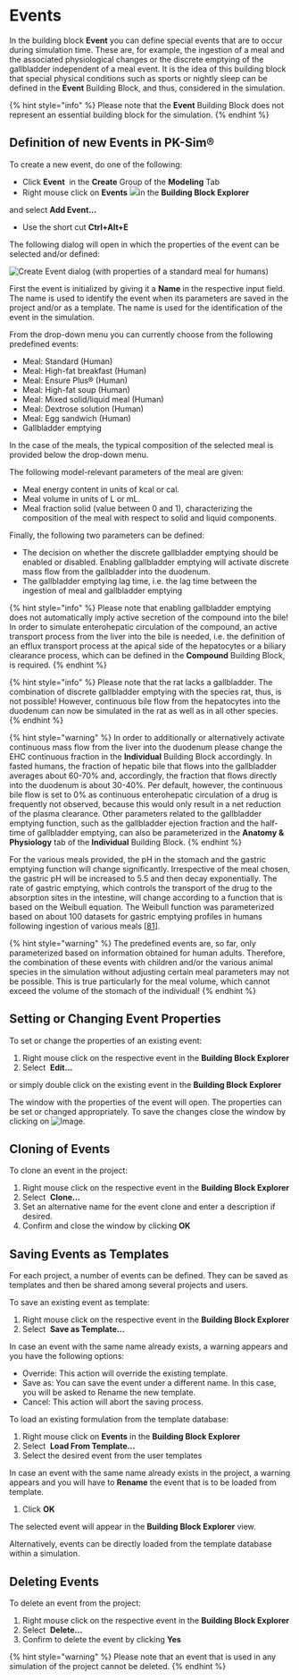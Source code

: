 # Events

In the building block **Event** you can define special events that are to occur during simulation time. These are, for example, the ingestion of a meal and the associated physiological changes or the discrete emptying of the gallbladder independent of a meal event. It is the idea of this building block that special physical conditions such as sports or nightly sleep can be defined in the **Event** Building Block, and thus, considered in the simulation.

{% hint style="info" %}
Please note that the **Event** Building Block does not represent an essential building block for the simulation.
{% endhint %}

## Definition of new Events in PK-Sim®‌

To create a new event, do one of the following:

* Click **Event** <img src="../assets/icons/Event.svg" alt="" data-size="line"> in the **Create** Group of the **Modeling** Tab
* Right mouse click on **Events** ![](../assets/icons/EventFolder.svg)in the **Building Block Explorer**

and select **Add Event...**

* Use the short cut **Ctrl+Alt+E**

The following dialog will open in which the properties of the event can be selected and/or defined:

![Create Event dialog (with properties of a standard meal for humans)](../assets/images/part-3/PKSim-Event-NewEvent.png)

First the event is initialized by giving it a **Name** in the respective input field. The name is used to identify the event when its parameters are saved in the project and/or as a template. The name is used for the identification of the event in the simulation.

From the drop-down menu you can currently choose from the following predefined events:

* Meal: Standard (Human)
* Meal: High-fat breakfast (Human)
* Meal: Ensure Plus® (Human)
* Meal: High-fat soup (Human)
* Meal: Mixed solid/liquid meal (Human)
* Meal: Dextrose solution (Human)
* Meal: Egg sandwich (Human)
* Gallbladder emptying

In the case of the meals, the typical composition of the selected meal is provided below the drop-down menu.

The following model-relevant parameters of the meal are given:

* Meal energy content in units of kcal or cal.
* Meal volume in units of L or mL.
* Meal fraction solid (value between 0 and 1), characterizing the composition of the meal with respect to solid and liquid components.

Finally, the following two parameters can be defined:

* The decision on whether the discrete gallbladder emptying should be enabled or disabled. Enabling gallbladder emptying will activate discrete mass flow from the gallbladder into the duodenum.
* The gallbladder emptying lag time, i.e. the lag time between the ingestion of meal and gallbladder emptying

{% hint style="info" %}
Please note that enabling gallbladder emptying does not automatically imply active secretion of the compound into the bile! In order to simulate enterohepatic circulation of the compound, an active transport process from the liver into the bile is needed, i.e. the definition of an efflux transport process at the apical side of the hepatocytes or a biliary clearance process, which‌ can be defined in the **Compound** Building Block, is required.
{% endhint %}

{% hint style="info" %}
Please note that the rat lacks a gallbladder. The combination of discrete gallbladder emptying with the species rat, thus, is not possible! However, continuous bile flow from the hepatocytes into the duodenum can now be simulated in the rat as well as in all other species.
{% endhint %}

{% hint style="warning" %}
In order to additionally or alternatively activate continuous mass flow from the liver into the duodenum please change the EHC continuous fraction in the **Individual** Building Block accordingly. In fasted humans, the fraction of hepatic bile that flows into the gallbladder averages about 60-70% and, accordingly, the fraction that flows directly into the duodenum is about 30-40%. Per default, however, the continuous bile flow is set to 0% as continuous enterohepatic circulation of a drug is frequently not observed, because this would only result in a net reduction of the plasma clearance. Other parameters related to the gallbladder emptying function, such as the gallbladder ejection fraction and the half-time of gallbladder emptying, can also be parameterized in the **Anatomy & Physiology** tab of the **Individual** Building Block.
{% endhint %}

For the various meals provided, the pH in the stomach and the gastric emptying function will change significantly. Irrespective of the meal chosen, the gastric pH will be increased to 5.5 and then decay exponentially. The rate of gastric emptying, which controls the transport of the drug to the absorption sites in the intestine, will change according to a function that is based on the Weibull equation. The Weibull function was parameterized based on about 100 datasets for gastric emptying profiles in humans following ingestion of various meals \[[81](../references.md#81)].

{% hint style="warning" %}
The predefined events are, so far, only parameterized based on information obtained for human adults. Therefore, the combination of these events with children and/or the various animal species in the simulation without adjusting certain meal parameters may not be possible. This is true particularly for the meal volume, which cannot exceed the volume of the stomach of the individual!
{% endhint %}

## Setting or Changing Event Properties‌

To set or change the properties of an existing event:

1. Right mouse click on the respective event in the **Building Block Explorer**
2. Select <img src="../assets/icons/Edit.svg" alt="" data-size="line"> **Edit...**

or simply double click on the existing event in the **Building Block Explorer**

The window with the properties of the event will open. The properties can be set or changed appropriately. To save the changes close the window by clicking on ![Image](../assets/icons/CloseWindow.png).

## Cloning of Events‌

To clone an event in the project:

1. Right mouse click on the respective event in the **Building Block Explorer**
2. Select <img src="../assets/icons/SimulationClone.svg" alt="" data-size="line"> **Clone...**
3. Set an alternative name for the event clone and enter a description if desired.
4. Confirm and close the window by clicking **OK** <img src="../assets/icons/OK.svg" alt="" data-size="line">

## Saving Events as Templates‌

For each project, a number of events can be defined. They can be saved as templates and then be shared among several projects and users.

To save an existing event as template:

1. Right mouse click on the respective event in the **Building Block Explorer**
2. Select <img src="../assets/icons/SaveAction.svg" alt="" data-size="line"> **Save as Template...**

In case an event with the same name already exists, a warning appears and you have the following options:

* Override: This action will override the existing template.
* Save as: You can save the event under a different name. In this case, you will be asked to Rename the new template.
* Cancel: This action will abort the saving process.

To load an existing formulation from the template database:‌‌

1. Right mouse click on **Events** in the **Building Block Explorer**
2. Select <img src="../assets/icons/LoadAction.svg" alt="" data-size="line"> **Load From Template...**
3. Select the desired event from the user templates

In case an event with the same name already exists in the project, a warning appears and you will have to **Rename** the event that is to be loaded from template.

1. Click **OK** <img src="../assets/icons/OK.svg" alt="" data-size="line">

The selected event will appear in the **Building Block Explorer** view.

Alternatively, events can be directly loaded from the template database within a simulation.

## Deleting Events‌

To delete an event from the project:

1. Right mouse click on the respective event in the **Building Block Explorer**
2. Select <img src="../assets/icons/Delete.svg" alt="" data-size="line"> **Delete...**
3. Confirm to delete the event by clicking **Yes**

{% hint style="warning" %}
Please note that an event that is used in any simulation of the project cannot be deleted.
{% endhint %}
